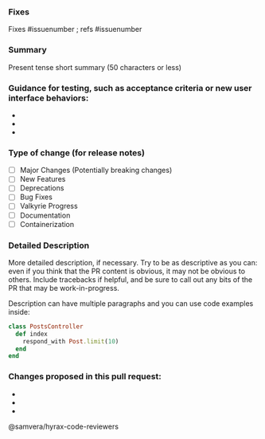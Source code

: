 ### Fixes

Fixes #issuenumber ; refs #issuenumber

### Summary

Present tense short summary (50 characters or less)

### Guidance for testing, such as acceptance criteria or new user interface behaviors:
*
*
*

### Type of change (for release notes)

- [ ] Major Changes (Potentially breaking changes)
- [ ] New Features
- [ ] Deprecations
- [ ] Bug Fixes
- [ ] Valkyrie Progress
- [ ] Documentation
- [ ] Containerization

### Detailed Description

More detailed description, if necessary. Try to be as descriptive as you can: even if you think that the PR content is obvious, it may not be obvious to others. Include tracebacks if helpful, and be sure to call out any bits of the PR that may be work-in-progress.

Description can have multiple paragraphs and you can use code examples inside:

``` ruby
class PostsController
  def index
    respond_with Post.limit(10)
  end
end
```

### Changes proposed in this pull request:
*
*
*

@samvera/hyrax-code-reviewers
